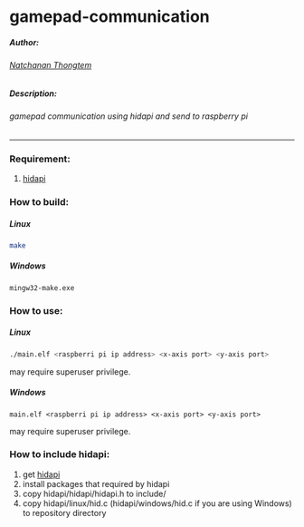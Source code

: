 # gamepad-communication

##### Author:
###### [Natchanan Thongtem](https://github.com/psychoAB)
##### Description:
###### gamepad communication using hidapi and send to raspberry pi
___

### Requirement:
1. [hidapi](https://github.com/signal11/hidapi)

### How to build:
##### Linux
```bash
make
```
##### Windows
```
mingw32-make.exe
```

### How to use:
##### Linux
```bash
./main.elf <raspberri pi ip address> <x-axis port> <y-axis port>
```
may require superuser privilege.
##### Windows
```
main.elf <raspberri pi ip address> <x-axis port> <y-axis port>
```
may require superuser privilege.

### How to include hidapi:
1. get [hidapi](https://github.com/signal11/hidapi)
2. install packages that required by hidapi
3. copy hidapi/hidapi/hidapi.h to include/
4. copy hidapi/linux/hid.c (hidapi/windows/hid.c if you are using Windows) to repository directory
